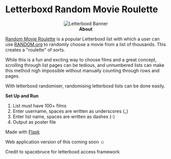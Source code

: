 # Letterboxd Random Movie Roulette
<center><img src="https://a.ltrbxd.com/logos/letterboxd-logo-h-neg-rgb-1000px.png" alt="Letterboxd Banner"></center>
<center><b>About</b> </center>
<p><a href="https://letterboxd.com/tobiasandersen2/list/random-movie-roulette/">Random Movie Roulette</a> is a popular Letterboxd list with which a user can use <a href="random.org">RANDOM.org</a> to randomly choose a movie from a list of thousands. This creates a "roulette" of sorts.</p>

While this is a fun and excting way to choose films and a great concept, scrolling through list pages can be tedious, and unnumbered lists can make this method nigh impossible without manually counting through rows and pages. 

With letterboxd randomiser, randomising letterboxd lists can be done easily. 

<b>Set Up and Run</b>
1. List must have 100+ films
2. Enter username, spaces are written as underscores (_)
3. Enter list name, spaces are written as dashes (-)
4. Output as poster file

Made with <a href="https://github.com/pallets/flask">Flask</a>

Web application version of this coming soon ☺︎

<p>Credit to spacebruce for letterboxd access framework</p>
